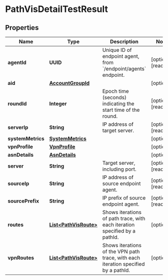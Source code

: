 

# PathVisDetailTestResult


## Properties

| Name | Type | Description | Notes |
|------------ | ------------- | ------------- | -------------|
|**agentId** | **UUID** | Unique ID of endpoint agent, from &#x60;/endpoint/agents&#x60; endpoint. |  [optional] [readonly] |
|**aid** | [**AccountGroupId**](AccountGroupId.md) |  |  [optional] |
|**roundId** | **Integer** | Epoch time (seconds) indicating the start time of the round. |  [optional] [readonly] |
|**serverIp** | **String** | IP address of target server. |  [optional] [readonly] |
|**systemMetrics** | [**SystemMetrics**](SystemMetrics.md) |  |  [optional] |
|**vpnProfile** | [**VpnProfile**](VpnProfile.md) |  |  [optional] |
|**asnDetails** | [**AsnDetails**](AsnDetails.md) |  |  [optional] |
|**server** | **String** | Target server, including port. |  [optional] [readonly] |
|**sourceIp** | **String** | IP address of source endpoint agent. |  [optional] [readonly] |
|**sourcePrefix** | **String** | IP prefix of source endpoint agent. |  [optional] [readonly] |
|**routes** | [**List&lt;PathVisRoute&gt;**](PathVisRoute.md) | Shows iterations of path trace, with each iteration specified by a pathId. |  [optional] |
|**vpnRoutes** | [**List&lt;PathVisRoute&gt;**](PathVisRoute.md) | Shows iterations of the VPN path trace, with each iteration specified by a pathId. |  [optional] |



